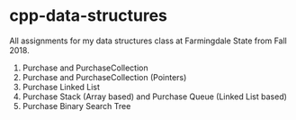 # cpp-data-structures

All assignments for my data structures class at Farmingdale State from Fall 2018. 

1. Purchase and PurchaseCollection 
2. Purchase and PurchaseCollection (Pointers)
3. Purchase Linked List
4. Purchase Stack (Array based) and Purchase Queue (Linked List based)
5. Purchase Binary Search Tree
